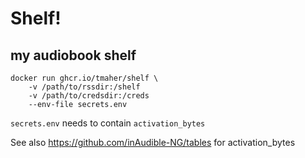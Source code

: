 # Shelf!

## my audiobook shelf

```
docker run ghcr.io/tmaher/shelf \
    -v /path/to/rssdir:/shelf
    -v /path/to/credsdir:/creds
    --env-file secrets.env
```

`secrets.env` needs to contain `activation_bytes`

See also https://github.com/inAudible-NG/tables for activation_bytes
